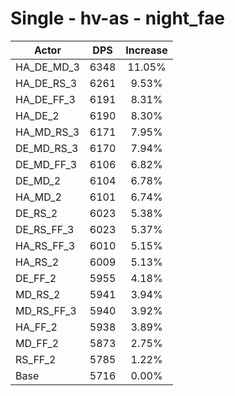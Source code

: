 # Single - hv-as - night_fae
| Actor | DPS | Increase |
|---|:---:|:---:|
|HA_DE_MD_3|6348|11.05%|
|HA_DE_RS_3|6261|9.53%|
|HA_DE_FF_3|6191|8.31%|
|HA_DE_2|6190|8.30%|
|HA_MD_RS_3|6171|7.95%|
|DE_MD_RS_3|6170|7.94%|
|DE_MD_FF_3|6106|6.82%|
|DE_MD_2|6104|6.78%|
|HA_MD_2|6101|6.74%|
|DE_RS_2|6023|5.38%|
|DE_RS_FF_3|6023|5.37%|
|HA_RS_FF_3|6010|5.15%|
|HA_RS_2|6009|5.13%|
|DE_FF_2|5955|4.18%|
|MD_RS_2|5941|3.94%|
|MD_RS_FF_3|5940|3.92%|
|HA_FF_2|5938|3.89%|
|MD_FF_2|5873|2.75%|
|RS_FF_2|5785|1.22%|
|Base|5716|0.00%|
